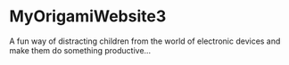 # MyOrigamiWebsite3
A fun way of distracting children from the world of electronic devices and make them do something productive...
